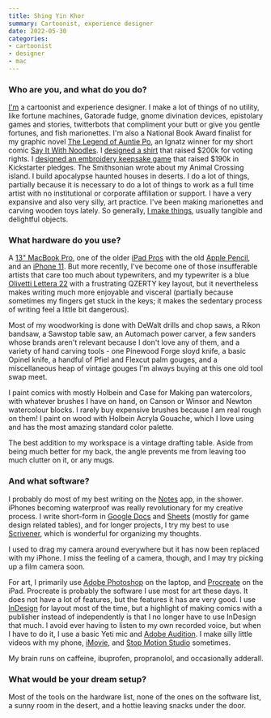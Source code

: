 ```yaml
---
title: Shing Yin Khor
summary: Cartoonist, experience designer
date: 2022-05-30
categories:
- cartoonist
- designer
- mac
---
```


### Who are you, and what do you do?

[I'm](https://shingkhor.com/ "Shing's website.") a cartoonist and experience designer. I make a lot of things of no utility, like fortune machines, Gatorade fudge, gnome divination devices, epistolary games and stories, twitterbots that compliment your butt or give you gentle fortunes, and fish marionettes. I'm also a National Book Award finalist for my graphic novel [The Legend of Auntie Po](https://bookshop.org/books/the-legend-of-auntie-po-9780525554899/9780525554899 "Shing's graphic novel."), an Ignatz winner for my short comic [Say It With Noodles](https://catapult.co/stories/say-it-with-noodles-a-comic-about-food-and-language "Shing's comic about her grandmother."). I [designed a shirt](https://blog.threadless.com/four-seasons-total-landscaping-tee-by-shing-yin-khor/ "A Threadless post about Shing's Four Seasons Total Landscaping shirt.") that raised $200k for voting rights. I [designed an embroidery keepsake game](https://www.kickstarter.com/projects/shing/a-mending "Shing's embroidery game on Kickstarter.") that raised $190k in Kickstarter pledges. The Smithsonian wrote about my Animal Crossing island. I build apocalypse haunted houses in deserts. I do a lot of things, partially because it is necessary to do a lot of things to work as a full time artist with no institutional or corporate affiliation or support. I have a very expansive and also very silly, art practice. I've been making marionettes and carving wooden toys lately. So generally, [I make things](https://www.threeeyedrat.com/ "Shing's art website."), usually tangible and delightful objects.

### What hardware do you use?

A [13" MacBook Pro][macbook-pro], one of the older [iPad Pros][ipad-pro] with the old [Apple Pencil][pencil], and an [iPhone 11][iphone-11]. But more recently, I've become one of those insufferable artists that care too much about typewriters, and my typewriter is a blue [Olivetti Lettera 22][lettera-22] with a frustrating QZERTY key layout, but it nevertheless makes writing much more enjoyable and visceral (partially because sometimes my fingers get stuck in the keys; it makes the sedentary process of writing feel a little bit dangerous). 

Most of my woodworking is done with DeWalt drills and chop saws, a Rikon bandsaw, a Sawstop table saw, an Automach power carver, a few sanders whose brands aren't relevant because I don't love any of them, and a variety of hand carving tools - one Pinewood Forge sloyd knife, a basic Opinel knife, a handful of Pfiel and Flexcut palm gouges, and a miscellaneous heap of vintage gouges I'm always buying at this one old tool swap meet. 

I paint comics with mostly Holbein and Case for Making pan watercolors, with whatever brushes I have on hand, on Canson or Winsor and Newton watercolour blocks. I rarely buy expensive brushes because I am real rough on them! I paint on wood with Holbein Acryla Gouache, which I love using and has the most amazing standard color palette.

The best addition to my workspace is a vintage drafting table. Aside from being much better for my back, the angle prevents me from leaving too much clutter on it, or any mugs.

### And what software?

I probably do most of my best writing on the [Notes][notes-ios] app, in the shower. iPhones becoming waterproof was really revolutionary for my creative process. I write short-form in [Google Docs][google-docs] and [Sheets][google-sheets] (mostly for game design related tables), and for longer projects, I try my best to use [Scrivener][], which is wonderful for organizing my thoughts.

I used to drag my camera around everywhere but it has now been replaced with my iPhone. I miss the feeling of a camera, though, and I may try picking up a film camera soon.

For art, I primarily use [Adobe Photoshop][photoshop] on the laptop, and [Procreate][procreate-ios] on the iPad. Procreate is probably the software I use most for art these days. It does not have a lot of features, but the features it has are very good. I use [InDesign][] for layout most of the time, but a highlight of making comics with a publisher instead of independently is that I no longer have to use InDesign that much. I avoid ever having to listen to my own recorded voice, but when I have to do it, I use a basic Yeti mic and [Adobe Audition][audition]. I make silly little videos with my phone, [iMovie][imovie-ios], and [Stop Motion Studio][stop-motion-studio-ios] sometimes. 

My brain runs on caffeine, ibuprofen, propranolol, and occasionally adderall.

### What would be your dream setup?

Most of the tools on the hardware list, none of the ones on the software list, a sunny room in the desert, and a hottie leaving snacks under the door.

[audition]: https://creative.adobe.com/products/audition "An audio editing software suite."
[google-docs]: https://en.wikipedia.org/wiki/Google_Docs "A web-based office suite."
[google-sheets]: https://www.google.com/sheets/about/ "Online spreadsheet software."
[imovie-ios]: http://web.archive.org/web/20221226115941/https://apps.apple.com/us/app/imovie/id377298193 "A movie making app."
[indesign]: https://www.adobe.com/products/indesign.html "A desktop/web publishing application."
[ipad-pro]: https://en.wikipedia.org/wiki/IPad_Pro "An iOS tablet."
[iphone-11]: https://en.wikipedia.org/wiki/IPhone_11 "A 6.06 inch iOS smartphone."
[lettera-22]: https://en.wikipedia.org/wiki/Olivetti_Lettera_22 "A portable typewriter."
[macbook-pro]: https://www.apple.com/macbook-pro/ "A laptop."
[notes-ios]: https://en.wikipedia.org/wiki/Notes_(application) "A built-in note-taking app."
[pencil]: http://wetransfer.com/pencil "An iPad stylus."
[photoshop]: https://www.adobe.com/products/photoshop.html "A bitmap image editor."
[procreate-ios]: https://apps.apple.com/us/app/procreate/id425073498 "A powerful illustration app."
[scrivener]: http://www.literatureandlatte.com/scrivener.php "A Mac text editor aimed at writers."
[stop-motion-studio-ios]: https://apps.apple.com/us/app/stop-motion-studio/id441651297 "A stop motion movie making app."
